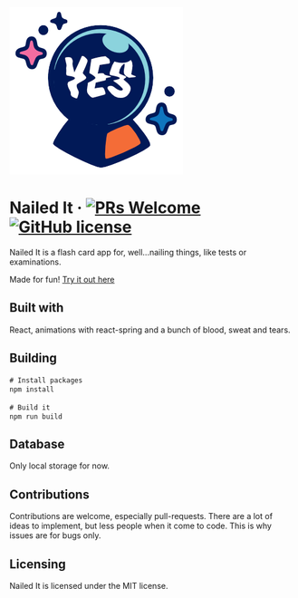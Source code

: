 ![Logo of the project](./src/images/nailed-it-logo-public.png)

# Nailed It &middot; [![PRs Welcome](https://img.shields.io/badge/PRs-welcome-brightgreen.svg?style=flat-square)](http://makeapullrequest.com) [![GitHub license](https://img.shields.io/badge/license-MIT-blue.svg?style=flat-square)](https://github.com/your/your-project/blob/master/LICENSE)

Nailed It is a flash card app for, well...nailing things, like tests or examinations. 

Made for fun! [Try it out here](https://brave-mirzakhani-591aa2.netlify.app/)

## Built with
React, animations with react-spring and a bunch of blood, sweat and tears.

## Building

```shell
# Install packages
npm install

# Build it
npm run build
```

## Database

Only local storage for now.

## Contributions
Contributions are welcome, especially pull-requests. There are a lot of ideas to implement, but less people when it come to code. This is why issues are for bugs only.

## Licensing
Nailed It is licensed under the MIT license.
